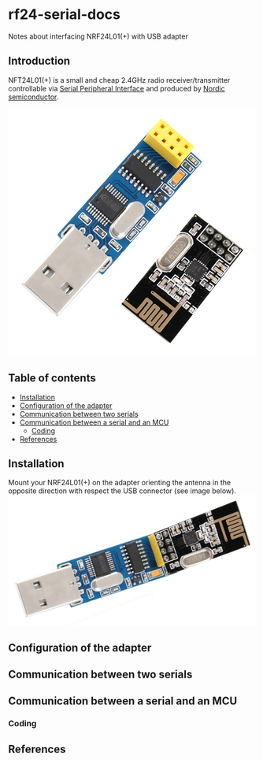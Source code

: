 # rf24-serial-docs
Notes about interfacing NRF24L01(+) with USB adapter

## Introduction

NFT24L01(+) is a small and cheap 2.4GHz radio receiver/transmitter
controllable via [Serial Peripheral Interface](https://en.wikipedia.org/wiki/Serial_Peripheral_Interface_Bus) and produced by
[Nordic semiconductor](http://www.nordicsemi.com/eng/Products/2.4GHz-RF/nRF24L01).

![NFR24L01 and USB adapter](/images/adapter.jpg)

## Table of contents

  * [Installation](#installation)
  * [Configuration of the adapter](#configuration-of-the-adapter)
  * [Communication between two serials](#communication-between-two-serials)
  * [Communication between a serial and an MCU](#communication-between-a-serial-and-an-mcu)
    * [Coding](#coding)
  * [References](#references)

## Installation
Mount your NRF24L01(+) on the adapter orienting the antenna in the
opposite direction with respect the USB connector (see image below).
![How to mount the NFR24L01 on USB adapter](/images/how_to_mount.jpg)

## Configuration of the adapter

## Communication between two serials

## Communication between a serial and an MCU

### Coding

## References

